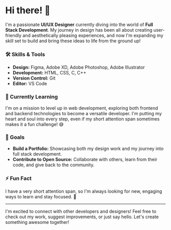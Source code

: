 # Hi there! 👋

I'm a passionate **UI/UX Designer** currently diving into the world of **Full Stack Development**. My journey in design has been all about creating user-friendly and aesthetically pleasing experiences, and now I'm expanding my skill set to build and bring these ideas to life from the ground up!

### 🛠 Skills & Tools
- **Design:** Figma, Adobe XD, Adobe Photoshop, Adobe Illustrator
- **Development:** HTML, CSS, C, C++
- **Version Control:** Git
- **Editor:** VS Code

### 🌱 Currently Learning
I'm on a mission to level up in web development, exploring both frontend and backend technologies to become a versatile developer. I'm putting my heart and soul into every step, even if my short attention span sometimes makes it a fun challenge! 😅

### 🎯 Goals
- **Build a Portfolio:** Showcasing both my design work and my journey into full stack development.
- **Contribute to Open Source:** Collaborate with others, learn from their code, and give back to the community.

### ⚡ Fun Fact
I have a very short attention span, so I'm always looking for new, engaging ways to learn and stay focused. 🚀

---

I'm excited to connect with other developers and designers! Feel free to check out my work, suggest improvements, or just say hello. Let's create something awesome together!

